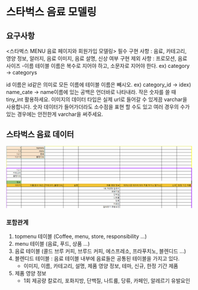 # 스타벅스 음료 모델링

## 요구사항
<스타벅스 MENU 음료 페이지와 회원가입 모델링>
필수 구현 사항 : 음료, 카테고리, 영양 정보, 알러지, 음료 이미지, 음료 설명, 신상 여부
구현 제외 사항 : 프로모션, 음료 사이즈
-이름
테이블 이름은 복수로 지어야 하고, 소문자로 지어야 한다.
ex) category → categorys

id 이름은 id같은 의미로 모든 이름에 테이블 이름은 빼시오.
ex) category_id → idex) name_cate → name이름에 있는 공백은 언더바로 나타내라.
작은 숫자를 쓸 때 tiny_int 활용하세요.
이미지의 데이터 타입은 실제 url로 들어갈 수 있게끔 varchar을 사용합니다.
숫자 데이터가 들어가더라도 소수점을 표현 할 수도 있고 여러 경우의 수가 있는 경우에는 안전한게 varchar을 써주세요.

## 스타벅스 음료 데이터

![img.png](data.png)

### 포함관계 
1. topmenu 테이블 (Coffee, menu, store, responsibility ...) 
2. menu 테이블 (음료, 푸드, 상품 ...)
3. 음료 테이블 (콜드 브루 커피, 브루드 커피, 에스프레소, 프라푸치노, 블렌디드 ...)
4. 블렌디드 테이블 : 음료 테이블 내부에 음료들은 공통된 테이블을 가지고 있다.
   -  이미지, 이름, 카테고리, 설명,	제품 영양 정보, 테마, 신규,	한정 기간 제품
5. 제품 영양 정보 
    - 1회 제공량 칼로리, 포화지방, 단백질, 나트륨, 당류, 카페인, 알레르기 유발요인


